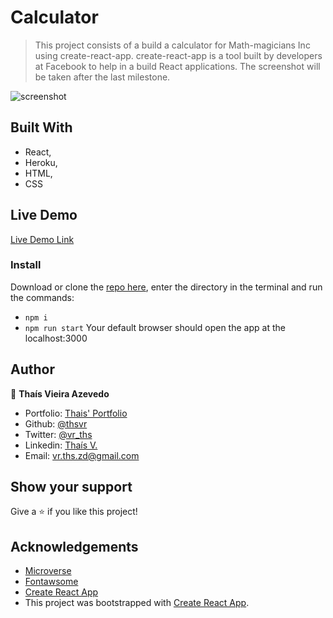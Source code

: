 # Calculator

> This project consists of a build a calculator for Math-magicians Inc using create-react-app.  create-react-app is a tool built by developers at Facebook to help in a build React applications.
> The screenshot will be taken after the last milestone.

![screenshot](./app_screenshot.png)

## Built With

- React,
- Heroku,
- HTML,
- CSS

## Live Demo

[Live Demo Link](https://calculator-test4.herokuapp.com/)

### Install

Download or clone the [repo here](https://github.com/thsvr/calculator), enter the directory in the terminal and run the commands:

- `npm i`
- `npm run start`
  Your default browser should open the app at the localhost:3000

## Author

👤 **Thaís Vieira Azevedo**

- Portfolio: [Thais' Portfolio](https://thais-software-developer.netlify.com/)
- Github: [@thsvr](https://github.com/thsvr)
- Twitter: [@vr_ths](https://twitter.com/vr_ths)
- Linkedin: [Thaís V.](https://www.linkedin.com/in/vr-ths-zd/)
- Email: [vr.ths.zd@gmail.com](vr.ths.zd@gmail.com)

## Show your support

Give a ⭐️ if you like this project!

## Acknowledgements

- [Microverse](https://www.microverse.org/)
- [Fontawsome](https://fontawesome.com/)
- [Create React App](https://github.com/facebook/create-react-app)
- This project was bootstrapped with [Create React App](https://github.com/facebook/create-react-app).
